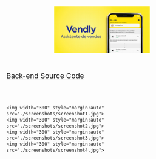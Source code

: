 <div style="width: 100%; display: flex; margin-bottom: 50px">
    <img style="width: 50%; margin: auto;" src="./screenshots/background.jpg">
</div>
<div style="display: flex; margin-bottom: 50px; font-size: 14pt;">
  <a href="https://github.com/LuizDaviBastos/Vendly-API" target="_blank">Back-end Source Code</a>
</div>
<div style="display: flex">
    
    <img width="300" style="margin:auto" src="./screenshots/screenshot1.jpg">
    <img width="300" style="margin:auto" src="./screenshots/screenshot2.jpg"> 
    <img width="300" style="margin:auto" src="./screenshots/screenshot3.jpg">
    <img width="300" style="margin:auto" src="./screenshots/screenshot4.jpg">
</div>
